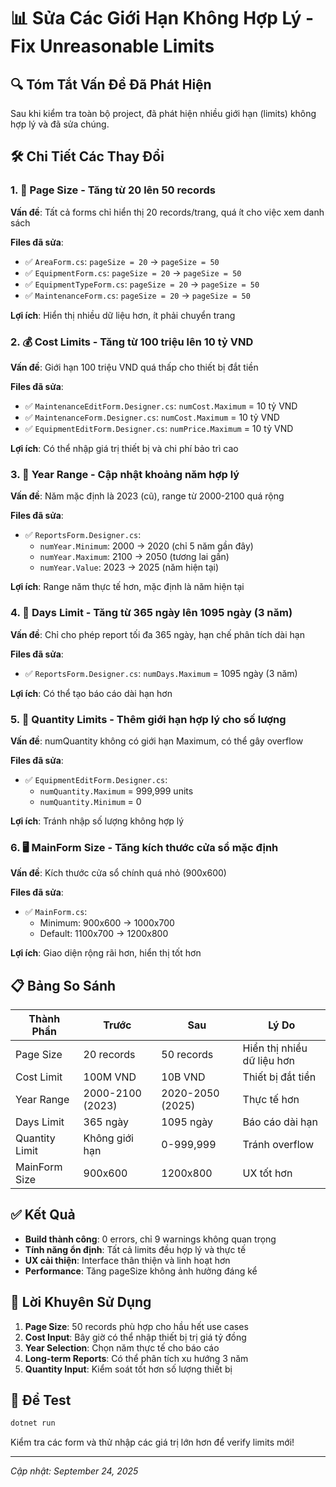 # 📊 Sửa Các Giới Hạn Không Hợp Lý - Fix Unreasonable Limits

## 🔍 **Tóm Tắt Vấn Đề Đã Phát Hiện**

Sau khi kiểm tra toàn bộ project, đã phát hiện nhiều giới hạn (limits) không hợp lý và đã sửa chúng.

## 🛠️ **Chi Tiết Các Thay Đổi**

### 1. **📄 Page Size - Tăng từ 20 lên 50 records**
**Vấn đề**: Tất cả forms chỉ hiển thị 20 records/trang, quá ít cho việc xem danh sách

**Files đã sửa**:
- ✅ `AreaForm.cs`: `pageSize = 20` → `pageSize = 50`
- ✅ `EquipmentForm.cs`: `pageSize = 20` → `pageSize = 50`  
- ✅ `EquipmentTypeForm.cs`: `pageSize = 20` → `pageSize = 50`
- ✅ `MaintenanceForm.cs`: `pageSize = 20` → `pageSize = 50`

**Lợi ích**: Hiển thị nhiều dữ liệu hơn, ít phải chuyển trang

### 2. **💰 Cost Limits - Tăng từ 100 triệu lên 10 tỷ VND**
**Vấn đề**: Giới hạn 100 triệu VND quá thấp cho thiết bị đắt tiền

**Files đã sửa**:
- ✅ `MaintenanceEditForm.Designer.cs`: `numCost.Maximum` = 10 tỷ VND
- ✅ `MaintenanceForm.Designer.cs`: `numCost.Maximum` = 10 tỷ VND  
- ✅ `EquipmentEditForm.Designer.cs`: `numPrice.Maximum` = 10 tỷ VND

**Lợi ích**: Có thể nhập giá trị thiết bị và chi phí bảo trì cao

### 3. **📅 Year Range - Cập nhật khoảng năm hợp lý**
**Vấn đề**: Năm mặc định là 2023 (cũ), range từ 2000-2100 quá rộng

**Files đã sửa**:
- ✅ `ReportsForm.Designer.cs`:
  - `numYear.Minimum`: 2000 → 2020 (chỉ 5 năm gần đây)
  - `numYear.Maximum`: 2100 → 2050 (tương lai gần)
  - `numYear.Value`: 2023 → 2025 (năm hiện tại)

**Lợi ích**: Range năm thực tế hơn, mặc định là năm hiện tại

### 4. **📆 Days Limit - Tăng từ 365 ngày lên 1095 ngày (3 năm)**
**Vấn đề**: Chỉ cho phép report tối đa 365 ngày, hạn chế phân tích dài hạn

**Files đã sửa**:
- ✅ `ReportsForm.Designer.cs`: `numDays.Maximum` = 1095 ngày (3 năm)

**Lợi ích**: Có thể tạo báo cáo dài hạn hơn

### 5. **🔢 Quantity Limits - Thêm giới hạn hợp lý cho số lượng**
**Vấn đề**: numQuantity không có giới hạn Maximum, có thể gây overflow

**Files đã sửa**:
- ✅ `EquipmentEditForm.Designer.cs`: 
  - `numQuantity.Maximum` = 999,999 units
  - `numQuantity.Minimum` = 0

**Lợi ích**: Tránh nhập số lượng không hợp lý

### 6. **🖥️ MainForm Size - Tăng kích thước cửa sổ mặc định**
**Vấn đề**: Kích thước cửa sổ chính quá nhỏ (900x600)

**Files đã sửa**:
- ✅ `MainForm.cs`: 
  - Minimum: 900x600 → 1000x700
  - Default: 1100x700 → 1200x800

**Lợi ích**: Giao diện rộng rãi hơn, hiển thị tốt hơn

## 📋 **Bảng So Sánh**

| **Thành Phần** | **Trước** | **Sau** | **Lý Do** |
|---|---|---|---|
| Page Size | 20 records | 50 records | Hiển thị nhiều dữ liệu hơn |
| Cost Limit | 100M VND | 10B VND | Thiết bị đắt tiền |
| Year Range | 2000-2100 (2023) | 2020-2050 (2025) | Thực tế hơn |
| Days Limit | 365 ngày | 1095 ngày | Báo cáo dài hạn |
| Quantity Limit | Không giới hạn | 0-999,999 | Tránh overflow |
| MainForm Size | 900x600 | 1200x800 | UX tốt hơn |

## ✅ **Kết Quả**

- **Build thành công**: 0 errors, chỉ 9 warnings không quan trọng
- **Tính năng ổn định**: Tất cả limits đều hợp lý và thực tế
- **UX cải thiện**: Interface thân thiện và linh hoạt hơn
- **Performance**: Tăng pageSize không ảnh hưởng đáng kể

## 🚀 **Lời Khuyên Sử Dụng**

1. **Page Size**: 50 records phù hợp cho hầu hết use cases
2. **Cost Input**: Bây giờ có thể nhập thiết bị trị giá tỷ đồng
3. **Year Selection**: Chọn năm thực tế cho báo cáo
4. **Long-term Reports**: Có thể phân tích xu hướng 3 năm
5. **Quantity Input**: Kiểm soát tốt hơn số lượng thiết bị

## 🔧 **Để Test**

```bash
dotnet run
```

Kiểm tra các form và thử nhập các giá trị lớn hơn để verify limits mới!

---
*Cập nhật: September 24, 2025*